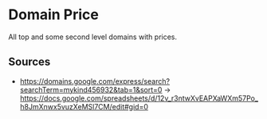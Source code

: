 # Domain Price

All top and some second level domains with prices.

## Sources

- https://domains.google.com/express/search?searchTerm=mykind456932&tab=1&sort=0 -> https://docs.google.com/spreadsheets/d/12v_r3ntwXvEAPXaWXm57Po_h8JmXnwx5vuzXeMSl7CM/edit#gid=0
